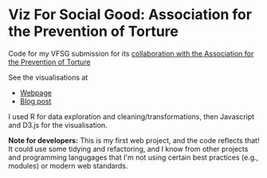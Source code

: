 # Viz For Social Good: Association for the Prevention of Torture

Code for my VFSG submission for its [collaboration with the Association for the Prevention of Torture](https://www.vizforsocialgood.com/join-a-project/2024/7/26/apt)

See the visualisations at
- [Webpage](https://www.gmschroeder.com/vfsg-apt/)
- [Blog post](https://www.gmschroeder.com/data_vis/vfsg-apt-blog/)

I used R for data exploration and cleaning/transformations, then Javascript and D3.js for the visualisation.

**Note for developers:** This is my first web project, and the code reflects that! It could use some tidying and refactoring, and I know from other projects and programming langugages that I'm not using certain best practices (e.g., modules) or modern web standards.
